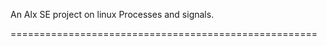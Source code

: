 An Alx SE project on linux Processes and signals.

=====================================================


